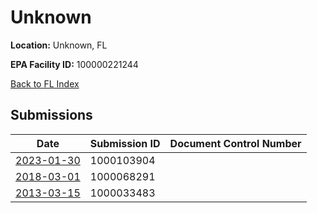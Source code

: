 # Unknown

**Location:** Unknown, FL

**EPA Facility ID:** 100000221244

[Back to FL Index](../../index.md)

## Submissions

| Date | Submission ID | Document Control Number |
|------|--------------|-------------------------|
| [2023-01-30](submissions/1000103904.md) | 1000103904 |  |
| [2018-03-01](submissions/1000068291.md) | 1000068291 |  |
| [2013-03-15](submissions/1000033483.md) | 1000033483 |  |
